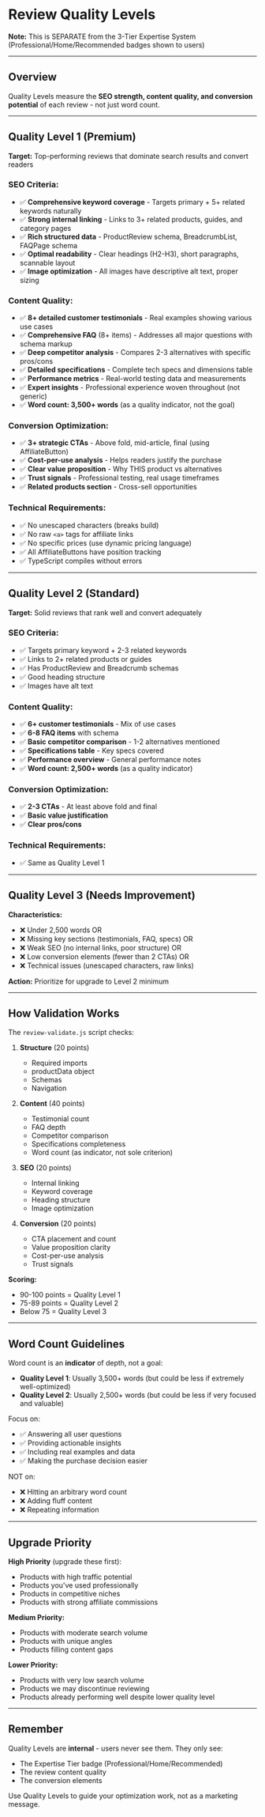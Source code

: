 # Review Quality Levels

**Note:** This is SEPARATE from the 3-Tier Expertise System (Professional/Home/Recommended badges shown to users)

---

## Overview

Quality Levels measure the **SEO strength, content quality, and conversion potential** of each review - not just word count.

---

## Quality Level 1 (Premium)

**Target:** Top-performing reviews that dominate search results and convert readers

### SEO Criteria:
- ✅ **Comprehensive keyword coverage** - Targets primary + 5+ related keywords naturally
- ✅ **Strong internal linking** - Links to 3+ related products, guides, and category pages
- ✅ **Rich structured data** - ProductReview schema, BreadcrumbList, FAQPage schema
- ✅ **Optimal readability** - Clear headings (H2-H3), short paragraphs, scannable layout
- ✅ **Image optimization** - All images have descriptive alt text, proper sizing

### Content Quality:
- ✅ **8+ detailed customer testimonials** - Real examples showing various use cases
- ✅ **Comprehensive FAQ** (8+ items) - Addresses all major questions with schema markup
- ✅ **Deep competitor analysis** - Compares 2-3 alternatives with specific pros/cons
- ✅ **Detailed specifications** - Complete tech specs and dimensions table
- ✅ **Performance metrics** - Real-world testing data and measurements
- ✅ **Expert insights** - Professional experience woven throughout (not generic)
- ✅ **Word count: 3,500+ words** (as a quality indicator, not the goal)

### Conversion Optimization:
- ✅ **3+ strategic CTAs** - Above fold, mid-article, final (using AffiliateButton)
- ✅ **Cost-per-use analysis** - Helps readers justify the purchase
- ✅ **Clear value proposition** - Why THIS product vs alternatives
- ✅ **Trust signals** - Professional testing, real usage timeframes
- ✅ **Related products section** - Cross-sell opportunities

### Technical Requirements:
- ✅ No unescaped characters (breaks build)
- ✅ No raw `<a>` tags for affiliate links
- ✅ No specific prices (use dynamic pricing language)
- ✅ All AffiliateButtons have position tracking
- ✅ TypeScript compiles without errors

---

## Quality Level 2 (Standard)

**Target:** Solid reviews that rank well and convert adequately

### SEO Criteria:
- ✅ Targets primary keyword + 2-3 related keywords
- ✅ Links to 2+ related products or guides
- ✅ Has ProductReview and Breadcrumb schemas
- ✅ Good heading structure
- ✅ Images have alt text

### Content Quality:
- ✅ **6+ customer testimonials** - Mix of use cases
- ✅ **6-8 FAQ items** with schema
- ✅ **Basic competitor comparison** - 1-2 alternatives mentioned
- ✅ **Specifications table** - Key specs covered
- ✅ **Performance overview** - General performance notes
- ✅ **Word count: 2,500+ words** (as a quality indicator)

### Conversion Optimization:
- ✅ **2-3 CTAs** - At least above fold and final
- ✅ **Basic value justification**
- ✅ **Clear pros/cons**

### Technical Requirements:
- ✅ Same as Quality Level 1

---

## Quality Level 3 (Needs Improvement)

**Characteristics:**
- ❌ Under 2,500 words OR
- ❌ Missing key sections (testimonials, FAQ, specs) OR
- ❌ Weak SEO (no internal links, poor structure) OR
- ❌ Low conversion elements (fewer than 2 CTAs) OR
- ❌ Technical issues (unescaped characters, raw links)

**Action:** Prioritize for upgrade to Level 2 minimum

---

## How Validation Works

The `review-validate.js` script checks:

1. **Structure** (20 points)
   - Required imports
   - productData object
   - Schemas
   - Navigation

2. **Content** (40 points)
   - Testimonial count
   - FAQ depth
   - Competitor comparison
   - Specifications completeness
   - Word count (as indicator, not sole criterion)

3. **SEO** (20 points)
   - Internal linking
   - Keyword coverage
   - Heading structure
   - Image optimization

4. **Conversion** (20 points)
   - CTA placement and count
   - Value proposition clarity
   - Cost-per-use analysis
   - Trust signals

**Scoring:**
- 90-100 points = Quality Level 1
- 75-89 points = Quality Level 2
- Below 75 = Quality Level 3

---

## Word Count Guidelines

Word count is an **indicator** of depth, not a goal:

- **Quality Level 1**: Usually 3,500+ words (but could be less if extremely well-optimized)
- **Quality Level 2**: Usually 2,500+ words (but could be less if very focused and valuable)

Focus on:
- ✅ Answering all user questions
- ✅ Providing actionable insights
- ✅ Including real examples and data
- ✅ Making the purchase decision easier

NOT on:
- ❌ Hitting an arbitrary word count
- ❌ Adding fluff content
- ❌ Repeating information

---

## Upgrade Priority

**High Priority** (upgrade these first):
- Products with high traffic potential
- Products you've used professionally
- Products in competitive niches
- Products with strong affiliate commissions

**Medium Priority:**
- Products with moderate search volume
- Products with unique angles
- Products filling content gaps

**Lower Priority:**
- Products with very low search volume
- Products we may discontinue reviewing
- Products already performing well despite lower quality level

---

## Remember

Quality Levels are **internal** - users never see them. They only see:
- The Expertise Tier badge (Professional/Home/Recommended)
- The review content quality
- The conversion elements

Use Quality Levels to guide your optimization work, not as a marketing message.
